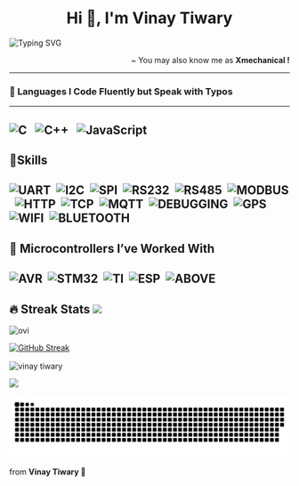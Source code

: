 <h1  align="center">Hi 👋, I'm Vinay Tiwary</h1>
  

![Typing SVG](https://readme-typing-svg.herokuapp.com?font=Fira+Code&size=22&pause=500&color=39FF14&vCenter=true&width=650&lines=%F0%9F%92%AA+I+am+an+Embedded+developer+%F0%9F%A5%B3;%F0%9F%92%AA+I+am+a+Full+Stack+developer+%F0%9F%A5%B3)


<p  align='right'> ~ You may also know me as <strong>Xmechanical !</strong></p>

----
### 💪 Languages I Code Fluently but Speak with Typos
---
![C](https://img.shields.io/badge/c-%2300599C.svg?style=for-the-badge&logo=c&logoColor=white) &nbsp;
![C++](https://img.shields.io/badge/c++-%2300599C.svg?style=for-the-badge&logo=c%2B%2B&logoColor=white) &nbsp;
![JavaScript](https://img.shields.io/badge/javascript-%23323330.svg?style=for-the-badge&logo=javascript&logoColor=%23F7DF1E) &nbsp;
---
🚀Skills
---
![UART](https://img.shields.io/badge/UART-%2300599C.svg?style=for-the-badge&logoColor=white)&nbsp;
![I2C](https://img.shields.io/badge/I2C-%2300599C.svg?style=for-the-badge&logoColor=white)&nbsp;
![SPI](https://img.shields.io/badge/SPI-%2300599C.svg?style=for-the-badge&logoColor=white)&nbsp;
![RS232](https://img.shields.io/badge/RS232-%2300599C.svg?style=for-the-badge&logoColor=white)&nbsp;
![RS485](https://img.shields.io/badge/RS485-%2300599C.svg?style=for-the-badge&logoColor=white)&nbsp;
![MODBUS](https://img.shields.io/badge/MODBUS-%2300599C.svg?style=for-the-badge&logoColor=white)&nbsp;
![HTTP](https://img.shields.io/badge/HTTP/HTTPS-%2300599C.svg?style=for-the-badge&logoColor=white)&nbsp;
![TCP](https://img.shields.io/badge/TCP-%2300599C.svg?style=for-the-badge&logoColor=white)&nbsp;
![MQTT](https://img.shields.io/badge/MQTT-%2300599C.svg?style=for-the-badge&logoColor=white)&nbsp;
![DEBUGGING](https://img.shields.io/badge/DEBUGGING-%2300599C.svg?style=for-the-badge&logoColor=white)&nbsp;
![GPS](https://img.shields.io/badge/GPS/GPRS-%2300599C.svg?style=for-the-badge&logoColor=white)&nbsp;
![WIFI](https://img.shields.io/badge/WIFI-%2300599C.svg?style=for-the-badge&logoColor=white)&nbsp;
![BLUETOOTH](https://img.shields.io/badge/BLUETOOTH-%2300599C.svg?style=for-the-badge&logoColor=white)&nbsp;
---
## 🤖 Microcontrollers I’ve Worked With
![AVR](https://img.shields.io/badge/AVR-%2300599C.svg?style=for-the-badge&logoColor=white)&nbsp;
![STM32](https://img.shields.io/badge/STM32-%2300599C.svg?style=for-the-badge&logoColor=white)&nbsp;
![TI](https://img.shields.io/badge/TI-%2300599C.svg?style=for-the-badge&logoColor=white)&nbsp;
![ESP](https://img.shields.io/badge/ESP-%2300599C.svg?style=for-the-badge&logoColor=white)&nbsp;
![ABOVE](https://img.shields.io/badge/ABOVE-%2300599C.svg?style=for-the-badge&logoColor=white)&nbsp;
---
## 🔥 Streak Stats <img src="https://media.giphy.com/media/iY8CRBdQXODJSCERIr/giphy.gif"  width="40px">&nbsp;
  <p>
  <img  align="centre"  src="https://github-readme-stats.vercel.app/api/top-langs?username=vinaytiwary&show_icons=true&locale=en&layout=compact&theme=gruvbox"  alt="ovi"  />
  </p>
  <p align="center" style="width:100% display:flex flex-direction:column align-items:center justify-content:center"> 
  
  [![GitHub Streak](https://github-readme-streak-stats.herokuapp.com/?user=vinaytiwary&theme=dark)](https://git.io/streak-stats)
 
  <img align="center" src="https://github-readme-stats.vercel.app/api?username=vinaytiwary&show_icons=true&locale=en&theme=tokyonight" alt="vinay tiwary" />
</p>
<img src="https://github-profile-trophy.vercel.app/?username=vinaytiwary&theme=gruvbox" />
  <br clear="left"/>

![Snake animation](https://raw.githubusercontent.com/vinaytiwary/vinaytiwary/output/github-snake.svg)

from <strong>Vinay Tiwary 🖤</strong></p>
